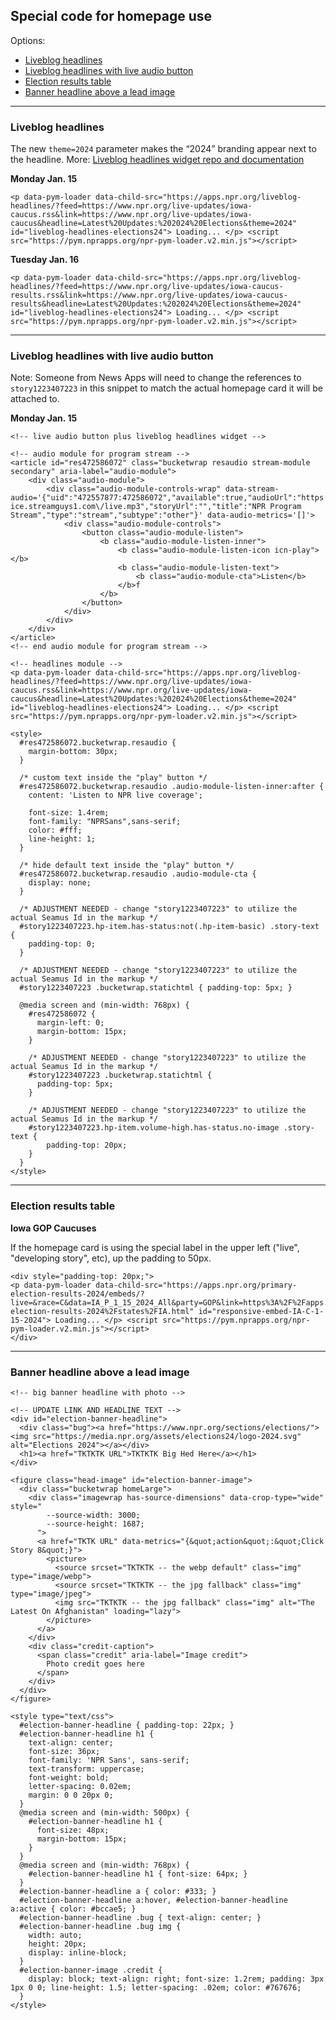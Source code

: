 Special code for homepage use
-----------------------------

Options:
* [Liveblog headlines](#liveblog-headlines)
* [Liveblog headlines with live audio button](#liveblog-headlines-with-live-audio-button)
* [Election results table](#election-results-table)
* [Banner headline above a lead image](#banner-headline-above-a-lead-image)


------

### Liveblog headlines

The new `theme=2024` parameter makes the “2024” branding appear next to the headline. More: [Liveblog headlines widget repo and documentation](https://github.com/nprapps/liveblog-headlines)

**Monday Jan. 15**

```
<p data-pym-loader data-child-src="https://apps.npr.org/liveblog-headlines/?feed=https://www.npr.org/live-updates/iowa-caucus.rss&link=https://www.npr.org/live-updates/iowa-caucus&headline=Latest%20Updates:%202024%20Elections&theme=2024" id="liveblog-headlines-elections24"> Loading... </p> <script src="https://pym.nprapps.org/npr-pym-loader.v2.min.js"></script>
```

**Tuesday Jan. 16**

```
<p data-pym-loader data-child-src="https://apps.npr.org/liveblog-headlines/?feed=https://www.npr.org/live-updates/iowa-caucus-results.rss&link=https://www.npr.org/live-updates/iowa-caucus-results&headline=Latest%20Updates:%202024%20Elections&theme=2024" id="liveblog-headlines-elections24"> Loading... </p> <script src="https://pym.nprapps.org/npr-pym-loader.v2.min.js"></script>
```

------

### Liveblog headlines with live audio button

Note: Someone from News Apps will need to change the references to `story1223407223` in this snippet to match the actual homepage card it will be attached to.

**Monday Jan. 15**

```
<!-- live audio button plus liveblog headlines widget --> 

<!-- audio module for program stream -->
<article id="res472586072" class="bucketwrap resaudio stream-module secondary" aria-label="audio-module">
    <div class="audio-module">
        <div class="audio-module-controls-wrap" data-stream-audio='{"uid":"472557877:472586072","available":true,"audioUrl":"https:\/\/npr-ice.streamguys1.com\/live.mp3","storyUrl":"","title":"NPR Program Stream","type":"stream","subtype":"other"}' data-audio-metrics='[]'>
            <div class="audio-module-controls">
                <button class="audio-module-listen">
                    <b class="audio-module-listen-inner">
                        <b class="audio-module-listen-icon icn-play"></b>
                        <b class="audio-module-listen-text">
                            <b class="audio-module-cta">Listen</b>
                        </b>f
                    </b>
                </button>
            </div>
        </div>
    </div>
</article>
<!-- end audio module for program stream -->

<!-- headlines module -->
<p data-pym-loader data-child-src="https://apps.npr.org/liveblog-headlines/?feed=https://www.npr.org/live-updates/iowa-caucus.rss&link=https://www.npr.org/live-updates/iowa-caucus&headline=Latest%20Updates:%202024%20Elections&theme=2024" id="liveblog-headlines-elections24"> Loading... </p> <script src="https://pym.nprapps.org/npr-pym-loader.v2.min.js"></script>

<style>
  #res472586072.bucketwrap.resaudio {
    margin-bottom: 30px;
  }
  
  /* custom text inside the "play" button */
  #res472586072.bucketwrap.resaudio .audio-module-listen-inner:after {
    content: 'Listen to NPR live coverage';

    font-size: 1.4rem;
    font-family: "NPRSans",sans-serif;
    color: #fff;
    line-height: 1;
  }

  /* hide default text inside the "play" button */
  #res472586072.bucketwrap.resaudio .audio-module-cta {
    display: none;
  }

  /* ADJUSTMENT NEEDED - change "story1223407223" to utilize the actual Seamus Id in the markup */
  #story1223407223.hp-item.has-status:not(.hp-item-basic) .story-text {
    padding-top: 0;
  }

  /* ADJUSTMENT NEEDED - change "story1223407223" to utilize the actual Seamus Id in the markup */
  #story1223407223 .bucketwrap.statichtml { padding-top: 5px; }

  @media screen and (min-width: 768px) {
    #res472586072 {
      margin-left: 0;
      margin-bottom: 15px;
    }

    /* ADJUSTMENT NEEDED - change "story1223407223" to utilize the actual Seamus Id in the markup */
    #story1223407223 .bucketwrap.statichtml {
      padding-top: 5px;
    }

    /* ADJUSTMENT NEEDED - change "story1223407223" to utilize the actual Seamus Id in the markup */
    #story1223407223.hp-item.volume-high.has-status.no-image .story-text {
        padding-top: 20px;
    }
  }
</style>
```

-----

### Election results table

**Iowa GOP Caucuses**

If the homepage card is using the special label in the upper left ("live", "developing story", etc), up the padding to 50px.

```
<div style="padding-top: 20px;">
<p data-pym-loader data-child-src="https://apps.npr.org/primary-election-results-2024/embeds/?live=&race=C&data=IA_P_1_15_2024_All&party=GOP&link=https%3A%2F%2Fapps.npr.org%2Fprimary-election-results-2024%2Fstates%2FIA.html" id="responsive-embed-IA-C-1-15-2024"> Loading... </p> <script src="https://pym.nprapps.org/npr-pym-loader.v2.min.js"></script>
</div>
```

----

### Banner headline above a lead image

```
<!-- big banner headline with photo -->

<!-- UPDATE LINK AND HEADLINE TEXT -->
<div id="election-banner-headline">
  <div class="bug"><a href="https://www.npr.org/sections/elections/"><img src="https://media.npr.org/assets/elections24/logo-2024.svg" alt="Elections 2024"></a></div>
  <h1><a href="TKTKTK URL">TKTKTK Big Hed Here</a></h1>
</div>

<figure class="head-image" id="election-banner-image">
  <div class="bucketwrap homeLarge">
    <div class="imagewrap has-source-dimensions" data-crop-type="wide" style="
        --source-width: 3000;
        --source-height: 1687;
      ">
      <a href="TKTK URL" data-metrics="{&quot;action&quot;:&quot;Click Story 8&quot;}">
        <picture>
          <source srcset="TKTKTK -- the webp default" class="img" type="image/webp">
          <source srcset="TKTKTK -- the jpg fallback" class="img" type="image/jpeg">
          <img src="TKTKTK -- the jpg fallback" class="img" alt="The Latest On Afghanistan" loading="lazy">
        </picture>
      </a>
    </div>
    <div class="credit-caption">
      <span class="credit" aria-label="Image credit">
        Photo credit goes here
      </span>
    </div>
  </div>
</figure>

<style type="text/css">
  #election-banner-headline { padding-top: 22px; }
  #election-banner-headline h1 {
    text-align: center;
    font-size: 36px;
    font-family: 'NPR Sans', sans-serif;
    text-transform: uppercase;
    font-weight: bold;
    letter-spacing: 0.02em;
    margin: 0 0 20px 0;
  }
  @media screen and (min-width: 500px) {
    #election-banner-headline h1 {
      font-size: 48px;
      margin-bottom: 15px;
    }
  }
  @media screen and (min-width: 768px) {
    #election-banner-headline h1 { font-size: 64px; }
  }
  #election-banner-headline a { color: #333; }
  #election-banner-headline a:hover, #election-banner-headline a:active { color: #bccae5; }
  #election-banner-headline .bug { text-align: center; }
  #election-banner-headline .bug img {
    width: auto;
    height: 20px;
    display: inline-block;
  }
  #election-banner-image .credit {
    display: block; text-align: right; font-size: 1.2rem; padding: 3px 1px 0 0; line-height: 1.5; letter-spacing: .02em; color: #767676;
  }
</style>